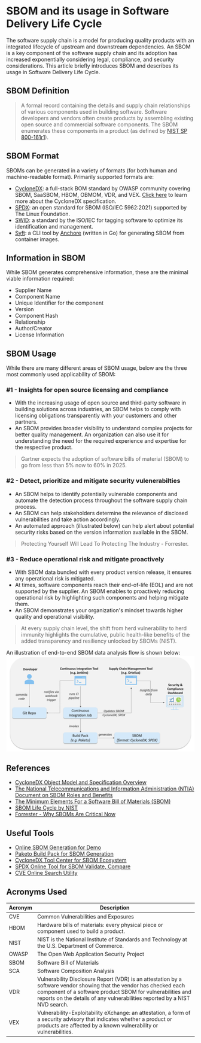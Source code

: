 # SBOM and its usage in Software Delivery Life Cycle

The software supply chain is a model for producing quality products with an integrated lifecycle of upstream and downstream dependencies. An SBOM is a key component of the software supply chain and its adoption has increased exponentially considering legal, compliance, and security considerations. This article briefly introduces SBOM and describes its usage in Software Delivery Life Cycle. 
## SBOM Definition
> A formal record containing the details and supply chain relationships of various components used in building software. Software developers and vendors often create products by assembling existing open source and commercial software components. The SBOM enumerates these components in a product (as defined by [NIST SP 800-161r1](https://doi.org/10.6028/NIST.SP.800-161r1)).

## SBOM Format
SBOMs can be generated in a variety of formats (for both human and machine-readable format). Primarily supported formats are:
- [CycloneDX](https://cyclonedx.org/): a full-stack BOM standard by OWASP community covering SBOM, SaaSBOM, HBOM, OBMOM, VDR, and VEX. [Click here](https://cyclonedx.org/specification/overview/) to learn more about the CycloneDX specification.
- [SPDX](https://spdx.dev/): an open standard for SBOM (ISO/IEC 5962:2021) supported by The Linux Foundation.
- [SWID](https://www.iso.org/standard/65666.html): a standard by the ISO/IEC for tagging software to optimize its identification and management.
- [Syft](https://github.com/anchore/syft): a CLI tool by [Anchore](https://anchore.com/) (written in Go) for generating SBOM from container images.

## Information in SBOM
While SBOM generates comprehensive information, these are the minimal viable information required:
- Supplier Name
- Component Name
- Unique Identifier for the component
- Version
- Component Hash
- Relationship
- Author/Creator
- License Information

## SBOM Usage
While there are many different areas of SBOM usage, below are the three most commonly used applicability of SBOM:
### #1 - Insights for open source licensing and compliance
- With the increasing usage of open source and third-party software in building solutions across industries, an SBOM helps to comply with licensing obligations transparently with your customers and other partners.
- An SBOM provides broader visibility to understand complex projects for better quality management. An organization can also use it for understanding the need for the required experience and expertise for the respective product.

> Gartner expects the adoption of software bills of material (SBOM) to go from less than 5% now to 60% in 2025. 

### #2 - Detect, prioritize and mitigate security vulenerabilties
- An SBOM helps to identify potentially vulnerable components and automate the detection process throughout the software supply chain process.
- An SBOM can help stakeholders determine the relevance of disclosed vulnerabilities and take action accordingly.
- An automated approach (illustrated below) can help alert about potential security risks based on the version information available in the SBOM.

> Protecting Yourself Will Lead To Protecting The Industry - Forrester.
### #3 - Reduce operational risk and mitigate proactively
- With SBOM data bundled with every product version release, it ensures any operational risk is mitigated.
- At times, software components reach their end-of-life (EOL) and are not supported by the supplier. An SBOM enables to proactively reducing operational risk by highlighting such components and helping mitigate them.
- An SBOM demonstrates your organization's mindset towards higher quality and operational visibility.

> At every supply chain level, the shift from herd vulnerability to herd immunity highlights the cumulative, public health-like benefits of the added transparency and resiliency unlocked by SBOMs (NIST).

An illustration of end-to-end SBOM data analysis flow is shown below:
![End-ot-end SBOM Flow](images/supply-chain.png)

## References
- [CycloneDX Object Model and Specification Overview](https://cyclonedx.org/specification/overview/)
- [The National Telecommunications and Information Administration (NTIA) Document on SBOM Roles and Benefits](https://www.ntia.gov/files/ntia/publications/ntia_sbom_use_cases_roles_benefits-nov2019.pdf)
- [The Minimum Elements For a Software Bill of Materials (SBOM)](https://www.ntia.doc.gov/files/ntia/publications/sbom_minimum_elements_report.pdf)
- [SBOM Life Cycle by NIST](https://www.nist.gov/itl/executive-order-14028-improving-nations-cybersecurity/software-security-supply-chains-software-1)
- [Forrester - Why SBOMs Are Critical Now](https://www.forrester.com/blogs/log4j-open-source-maintenance-and-why-sboms-are-critical-now/)

## Useful Tools
- [Online SBOM Generation for Demo](https://democert.org/sbom/)
- [Paketo Build Pack for SBOM Generation](https://paketo.io/docs/howto/sbom/)
- [CycloneDX Tool Center for SBOM Ecosystem](https://cyclonedx.org/tool-center/)
- [SPDX Online Tool for SBOM Validate, Compare](https://tools.spdx.org/app/)
- [CVE Online Search Utility](https://cve.mitre.org/cve/search_cve_list.html)

## Acronyms Used

| Acronym | Description |
|---------|-------------|
| CVE     | Common Vulnerabilities and Exposures |
| HBOM    | Hardware bills of materials: every physical piece or component used to build a product. |
| NIST    | NIST is the National Institute of Standards and Technology at the U.S. Department of Commerce. |
| OWASP   | The Open Web Application Security Project |
| SBOM    | Software Bill of Materials |
| SCA     | Software Composition Analysis |
| VDR     | Vulnerability Disclosure Report (VDR) is an attestation by a software vendor showing that the vendor has checked each component of a software product SBOM for vulnerabilities and reports on the details of any vulnerabilities reported by a NIST NVD search. |
| VEX     | Vulnerability-Exploitability eXchange: an attestation, a form of a security advisory that indicates whether a product or products are affected by a known vulnerability or vulnerabilities. |